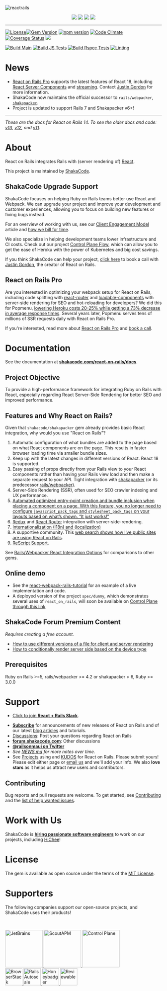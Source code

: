 ![reactrails](https://user-images.githubusercontent.com/10421828/79436261-52159b80-7fd9-11ea-994e-2a98dd43e540.png)

<p align="center">
 <a href="https://shakacode.com/"><img src="https://user-images.githubusercontent.com/10421828/79436256-517d0500-7fd9-11ea-9300-dfbc7c293f26.png"></a>
 <a href="https://forum.shakacode.com/"><img src="https://user-images.githubusercontent.com/10421828/79436266-53df5f00-7fd9-11ea-94b3-b985e1b05bdc.png"></a>
 <a href="https://www.shakacode.com/react-on-rails-pro"><img src="https://user-images.githubusercontent.com/10421828/79436265-53df5f00-7fd9-11ea-8220-fc474f6a856c.png"></a>
 <a href="https://github.com/sponsors/shakacode"><img src="https://user-images.githubusercontent.com/10421828/79466109-cdd90d80-8004-11ea-88e5-25f9a9ddcf44.png"></a>
</p>

---

[![License](https://img.shields.io/badge/license-mit-green.svg)](LICENSE.md)[![Gem Version](https://badge.fury.io/rb/react_on_rails.svg)](https://badge.fury.io/rb/react_on_rails) [![npm version](https://badge.fury.io/js/react-on-rails.svg)](https://badge.fury.io/js/react-on-rails) [![Code Climate](https://codeclimate.com/github/shakacode/react_on_rails/badges/gpa.svg)](https://codeclimate.com/github/shakacode/react_on_rails) [![Coverage Status](https://coveralls.io/repos/shakacode/react_on_rails/badge.svg?branch=master&service=github)](https://coveralls.io/github/shakacode/react_on_rails?branch=master) [![](https://ruby-gem-downloads-badge.herokuapp.com/react_on_rails?type=total)](https://rubygems.org/gems/react_on_rails)

[![Build Main](https://github.com/shakacode/react_on_rails/actions/workflows/main.yml/badge.svg)](https://github.com/shakacode/react_on_rails/actions/workflows/main.yml)
[![Build JS Tests](https://github.com/shakacode/react_on_rails/actions/workflows/package-js-tests.yml/badge.svg)](https://github.com/shakacode/react_on_rails/actions/workflows/package-js-tests.yml)
[![Build Rspec Tests](https://github.com/shakacode/react_on_rails/actions/workflows/rspec-package-specs.yml/badge.svg)](https://github.com/shakacode/react_on_rails/actions/workflows/rspec-package-specs.yml)
[![Linting](https://github.com/shakacode/react_on_rails/actions/workflows/lint-js-and-ruby.yml/badge.svg)](https://github.com/shakacode/react_on_rails/actions/workflows/lint-js-and-ruby.yml)

# News
* [React on Rails Pro](https://www.shakacode.com/react-on-rails-pro/) supports the latest features of React 18, including [React Server Components](https://react.dev/reference/rsc/server-components) and [streaming](https://react.dev/reference/react-dom/server/renderToPipeableStream). Contact [Justin Gordon](mailto:justin@shakacode.com) for more information.
* ShakaCode now maintains the official successor to `rails/webpacker`, [`shakapacker`](https://github.com/shakacode/shakapacker).
* Project is updated to support Rails 7 and Shakapacker v6+!

-----

*These are the docs for React on Rails 14. To see the older docs and code: [v13](https://github.com/shakacode/react_on_rails/tree/13.4.0), [v12](https://github.com/shakacode/react_on_rails/tree/12.6.0), and [v11](https://github.com/shakacode/react_on_rails/tree/11.3.0).*

# About
React on Rails integrates Rails with (server rendering of) [React](https://github.com/facebook/react).

This project is maintained by [ShakaCode](https://www.shakacode.com). 

## ShakaCode Upgrade Support
ShakaCode focuses on helping Ruby on Rails teams better use React and Webpack. We can upgrade your project and improve your development and customer experiences, allowing you to focus on building new features or fixing bugs instead. 

For an overview of working with us, see our [Client Engagement Model](https://www.shakacode.com/blog/client-engagement-model/) article and [how we bill for time](https://www.shakacode.com/blog/shortcut-jira-trello-github-toggl-time-and-task-tracking/).

We also specialize in helping development teams lower infrastructure and CI costs. Check out our project [Control Plane Flow](https://github.com/shakacode/control-plane-flow/), which can allow you to get the ease of Heroku with the power of Kubernetes and big cost savings.

If you think ShakaCode can help your project, [click here](https://meetings.hubspot.com/justingordon/30-minute-consultation) to book a call with [Justin Gordon](mailto:justin@shakacode.com), the creator of React on Rails.

## React on Rails Pro
Are you interested in optimizing your webpack setup for React on Rails, including code splitting with [react-router](https://github.com/ReactTraining/react-router#readme) and  [loadable-components](https://loadable-components.com/) with server-side rendering for SEO and hot-reloading for developers?
We did this for Popmenu, [lowering Heroku costs 20-25% while getting a 73% decrease in average response times](https://www.shakacode.com/recent-work/popmenu/). Several years later, Popmenu serves tens of millions of SSR requests daily with React on Rails Pro.

If you're interested, read more about [React on Rails Pro](https://www.shakacode.com/react-on-rails-pro/) and [book a call](https://meetings.hubspot.com/justingordon/30-minute-consultation).

# Documentation

See the documentation at **[shakacode.com/react-on-rails/docs](https://www.shakacode.com/react-on-rails/docs/)**.

## Project Objective

To provide a high-performance framework for integrating Ruby on Rails with React, especially regarding React Server-Side Rendering for better SEO and improved performance.

## Features and Why React on Rails?

Given that `shakacode/shakapacker` gem already provides basic React integration, why would you use "React on Rails"?

1. Automatic configuration of what bundles are added to the page based on what React components are on the page. This results in faster browser loading time via smaller bundle sizes.
1. Keep up with the latest changes in different versions of React. React 18 is supported.
1. Easy passing of props directly from your Rails view to your React components rather than having your Rails view load and then make a separate request to your API.
Tight integration with [shakapacker](https://github.com/shakacode/shakapacker) (or its predecessor [rails/webpacker](https://github.com/rails/webpacker)).
1. Server-Side Rendering (SSR), often used for SEO crawler indexing and UX performance.
1. [Automated optimized entry-point creation and bundle inclusion when placing a component on a page. With this feature, you no longer need to configure `javascript_pack_tags` and `stylesheet_pack_tags` on your layouts based on what’s shown. “It just works!”](https://www.shakacode.com/react-on-rails/docs/guides/file-system-based-automated-bundle-generation/)
1. [Redux](https://github.com/reactjs/redux) and [React Router](https://github.com/ReactTraining/react-router#readme) integration with server-side-rendering.
1. [Internationalization (I18n) and (localization)](https://www.shakacode.com/react-on-rails/docs/guides/i18n)
1. A supportive community. This [web search shows how live public sites are using React on Rails](https://publicwww.com/websites/%22react-on-rails%22++-undeveloped.com+depth%3Aall/).
1. [ReScript Support](https://github.com/shakacode/rescript-react-on-rails-example).

See [Rails/Webpacker React Integration Options](https://www.shakacode.com/react-on-rails/docs/guides/rails-webpacker-react-integration-options) for comparisons to other gems.

## Online demo
* See the [react-webpack-rails-tutorial](https://github.com/shakacode/react-webpack-rails-tutorial) for an example of a live implementation and code.
* A deployed version of the project `spec/dummy`, which demonstrates several uses of `react_on_rails`, will soon be available on [Control Plane through this link](https://ror-spec-dummy.reactrails.com/)

## ShakaCode Forum Premium Content
_Requires creating a free account._

* [How to use different versions of a file for client and server rendering](https://forum.shakacode.com/t/how-to-use-different-versions-of-a-file-for-client-and-server-rendering/1352)
* [How to conditionally render server side based on the device type](https://forum.shakacode.com/t/how-to-conditionally-render-server-side-based-on-the-device-type/1473)

## Prerequisites

Ruby on Rails >=5, rails/webpacker >= 4.2 or shakapacker > 6, Ruby >= 3.0.0

# Support

* [Click to join **React + Rails Slack**](https://reactrails.slack.com/join/shared_invite/enQtNjY3NTczMjczNzYxLTlmYjdiZmY3MTVlMzU2YWE0OWM0MzNiZDI0MzdkZGFiZTFkYTFkOGVjODBmOWEyYWQ3MzA2NGE1YWJjNmVlMGE).
- [**Subscribe**](https://app.mailerlite.com/webforms/landing/l1d9x5) for announcements of new releases of React on Rails and of our latest [blog articles](https://blog.shakacode.com) and tutorials.
- [Discussions](https://github.com/shakacode/react_on_rails/discussions): Post your questions regarding React on Rails
- **[forum.shakacode.com](https://forum.shakacode.com)**: Other discussions
- **[@railsonmaui on Twitter](https://twitter.com/railsonmaui)**
- *See [NEWS.md](https://github.com/shakacode/react_on_rails/tree/master/NEWS.md) for more notes over time.*
- See [Projects](https://github.com/shakacode/react_on_rails/tree/master/PROJECTS.md) using and [KUDOS](https://github.com/shakacode/react_on_rails/tree/master/KUDOS.md) for React on Rails. Please submit yours! Please edit either page or [email us](mailto:contact@shakacode.com) and we'll add your info. We also **love stars** as it helps us attract new users and contributors.

## Contributing

Bug reports and pull requests are welcome. To get started, see [Contributing](https://github.com/shakacode/react_on_rails/tree/master/CONTRIBUTING.md) and the [list of help wanted issues](https://github.com/shakacode/react_on_rails/labels/contributions%3A%20up%20for%20grabs%21).

# Work with Us
ShakaCode is **[hiring passionate software engineers](http://www.shakacode.com/career)** to work on our projects, including [HiChee](https://hichee.com)!

# License

The gem is available as open source under the terms of the [MIT License](https://github.com/shakacode/react_on_rails/tree/master/LICENSE.md).

# Supporters

The following companies support our open-source projects, and ShakaCode uses their products!

<br />
<br />

<a href="https://www.jetbrains.com">
  <img src="https://user-images.githubusercontent.com/4244251/184881139-42e4076b-024b-4b30-8c60-c3cd0e758c0a.png" alt="JetBrains" height="120px">
</a>
<a href="https://scoutapp.com">
  <picture>
    <source media="(prefers-color-scheme: dark)" srcset="https://user-images.githubusercontent.com/4244251/184881147-0d077438-3978-40da-ace9-4f650d2efe2e.png">
    <source media="(prefers-color-scheme: light)" srcset="https://user-images.githubusercontent.com/4244251/184881152-9f2d8fba-88ac-4ba6-873b-22387f8711c5.png">
    <img alt="ScoutAPM" src="https://user-images.githubusercontent.com/4244251/184881152-9f2d8fba-88ac-4ba6-873b-22387f8711c5.png" height="120px">
  </picture>
</a>
<a href="https://shakacode.controlplane.com">
  <picture>
    <img alt="Control Plane" src="https://github.com/shakacode/.github/assets/20628911/90babd87-62c4-4de3-baa4-3d78ef4bec25" height="120px">
  </picture>
</a>
<br />
<a href="https://www.browserstack.com">
  <picture>
    <source media="(prefers-color-scheme: dark)" srcset="https://user-images.githubusercontent.com/4244251/184881122-407dcc29-df78-4b20-a9ad-f597b56f6cdb.png">
    <source media="(prefers-color-scheme: light)" srcset="https://user-images.githubusercontent.com/4244251/184881129-e1edf4b7-3ae1-4ea8-9e6d-3595cf01609e.png">
    <img alt="BrowserStack" src="https://user-images.githubusercontent.com/4244251/184881129-e1edf4b7-3ae1-4ea8-9e6d-3595cf01609e.png" height="55px">
  </picture>
</a>
<a href="https://railsautoscale.com">
  <img src="https://user-images.githubusercontent.com/4244251/184881144-95c2c25c-9879-4069-864d-4e67d6ed39d2.png" alt="Rails Autoscale" height="55px">
</a>
<a href="https://www.honeybadger.io">
  <img src="https://user-images.githubusercontent.com/4244251/184881133-79ee9c3c-8165-4852-958e-31687b9536f4.png" alt="Honeybadger" height="55px">
</a>
<a href="https://reviewable.io">
  <img src="https://user-images.githubusercontent.com/20628911/230848305-c94510a4-82d7-468f-bf9f-eeb81d3f2ce0.png" alt="Reviewable" height="55px">
</a>
